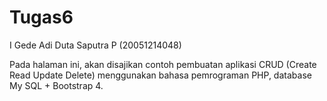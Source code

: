 # Tugas6
I Gede Adi Duta Saputra P (20051214048)

Pada halaman ini, akan disajikan contoh pembuatan aplikasi CRUD (Create Read Update Delete) menggunakan bahasa pemrograman PHP, database My SQL + Bootstrap 4.
